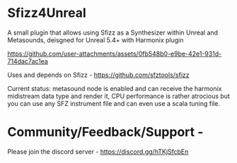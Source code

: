 # Sfizz4Unreal
A small plugin that allows using Sfizz as a Synthesizer within Unreal and Metasounds, deisgned for Unreal 5.4+ with Harmonix plugin


https://github.com/user-attachments/assets/0fb548b0-e9be-42e1-931d-714dac7ac1ea



Uses and depends on Sfizz - https://github.com/sfztools/sfizz

Current status: metasound node is enabled and can receive the harmonix midistream data type and render it, CPU performance is rather atrocious but you can use any SFZ instrument file and can even use a scala tuning file. 

# Community/Feedback/Support -  
Please join the discord server - https://discord.gg/hTKjSfcbEn


